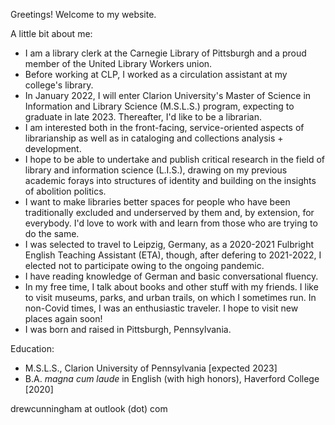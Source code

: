 Greetings! Welcome to my website. 

A little bit about me:
- I am a library clerk at the Carnegie Library of Pittsburgh and a proud member of the United Library Workers union. 
- Before working at CLP, I worked as a circulation assistant at my college's library. 
- In January 2022, I will enter Clarion University's Master of Science in Information and Library Science (M.S.L.S.) program, expecting to graduate in late 2023. Thereafter, I'd like to be a librarian.
- I am interested both in the front-facing, service-oriented aspects of librarianship as well as in cataloging and collections analysis + development. 
- I hope to be able to undertake and publish critical research in the field of library and information science (L.I.S.), drawing on my previous academic forays into structures of identity and building on the insights of abolition politics. 
- I want to make libraries better spaces for people who have been traditionally excluded and underserved by them and, by extension, for everybody. I'd love to work with and learn from those who are trying to do the same.
- I was selected to travel to Leipzig, Germany, as a 2020-2021 Fulbright English Teaching Assistant (ETA), though, after defering to 2021-2022, I elected not to participate owing to the ongoing pandemic. 
- I have reading knowledge of German and basic conversational fluency.
- In my free time, I talk about books and other stuff with my friends. I like to visit museums, parks, and urban trails, on which I sometimes run. In non-Covid times, I was an enthusiastic traveler. I hope to visit new places again soon!
- I was born and raised in Pittsburgh, Pennsylvania.

Education:

- M.S.L.S., Clarion University of Pennsylvania [expected 2023]
- B.A. *magna cum laude* in English (with high honors), Haverford College [2020]

drewcunningham at outlook (dot) com
